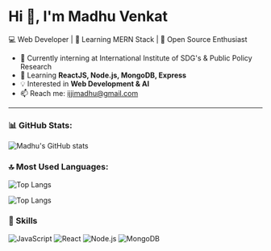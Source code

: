 # Hi 👋, I'm Madhu Venkat
💻 Web Developer | 🌱 Learning MERN Stack | 🚀 Open Source Enthusiast  

- 🔭 Currently interning at International Institute of SDG's & Public Policy Research  
- 🌱 Learning **ReactJS, Node.js, MongoDB, Express**  
- 💡 Interested in **Web Development & AI**  
- 📫 Reach me: [ijjimadhu@gmail.com](mailto:ijjimadhu@gmail.com)  

---

### 📊 GitHub Stats:
![Madhu's GitHub stats](https://github-readme-stats.vercel.app/api?username=madhu967&show_icons=true&theme=radical)

### 🔝 Most Used Languages:
![Top Langs](https://github-readme-stats.vercel.app/api/top-langs/?username=madhu967&layout=compact&theme=radical)

![Top Langs](https://github-readme-stats.vercel.app/api/top-langs/?username=madhu967&hide=C&layout=compact&theme=radical)


### 🚀 Skills
![JavaScript](https://img.shields.io/badge/Code-JavaScript-yellow?logo=javascript)
![React](https://img.shields.io/badge/Frontend-React-blue?logo=react)
![Node.js](https://img.shields.io/badge/Backend-Node.js-green?logo=node.js)
![MongoDB](https://img.shields.io/badge/Database-MongoDB-brightgreen?logo=mongodb)
